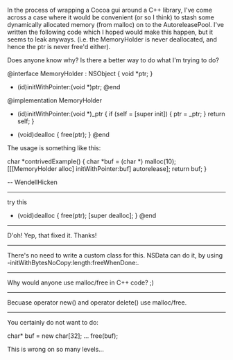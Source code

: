 In the process of wrapping a Cocoa gui around a C++ library, I've come across a case where it would be
convenient (or so I think) to stash some dynamically allocated memory (from malloc) on to the AutoreleasePool.
I've written the following code which I hoped would make this happen, but it seems to leak anyways. (i.e. the MemoryHolder
is never deallocated, and hence the ptr is never free'd either).

Does anyone know why?  Is there a better way to do what I'm trying to do?

    
@interface MemoryHolder : NSObject
{
    void *ptr;
}

- (id)initWithPointer:(void *)ptr;
@end

@implementation MemoryHolder
- (id)initWithPointer:(void *)_ptr
{
    if (self = [super init]) {
        ptr = _ptr;
    }
    return self;
}

- (void)dealloc
{
    free(ptr);
}
@end


The usage is something like this:

    
char *contrivedExample() {
    char *buf = (char *) malloc(10);
    [[[MemoryHolder alloc] initWithPointer:buf] autorelease];
    return buf;
}



-- WendellHicken

----

try this

    
- (void)dealloc
{
    free(ptr);
    [super dealloc];
}
@end


----

D'oh!  Yep, that fixed it.  Thanks!

----

There's no need to write a custom class for this. NSData can do it, by using     -initWithBytesNoCopy:length:freeWhenDone:.

----

Why would anyone use malloc/free in C++ code? ;)

----
Becuase operator new() and operator delete() use malloc/free.

----
You certainly do not want to do:
    
char* buf = new char[32];
...
free(buf);

This is wrong on so many levels...
